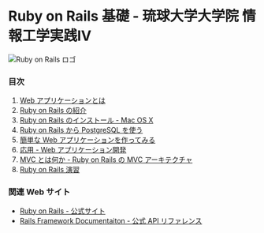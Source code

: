 Ruby on Rails 基礎 - 琉球大学大学院 情報工学実践IV
================================================================================

![Ruby on Rails ロゴ](images/rails.png "Ruby on Rails")

### 目次

1. [Web アプリケーションとは](how_to_webapplication.html)
2. [Ruby on Rails の紹介](introduction_of_ruby_on_rails.html)
3. [Ruby on Rails のインストール - Mac OS X](installation_of_ruby_on_rails_for_osx.html)
4. [Ruby on Rails から PostgreSQL を使う](ruby_on_rails_database_configuration.html)
5. [簡単な Web アプリケーションを作ってみる](create_easy_webapplication.html)
6. [応用 - Web アプリケーション開発](modify_application.html)
7. [MVC とは何か - Ruby on Rails の MVC アーキテクチャ](how_to_mvc.html)
8. [Ruby on Rails 演習](exercise.html)

### 関連 Web サイト

* [Ruby on Rails - 公式サイト](http://www.rubyonrails.org/)
* [Rails Framework Documentaiton - 公式 API リファレンス](http://api.rubyonrails.org/)
